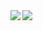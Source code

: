 <img align="left" src="https://github-readme-stats-jwattik.vercel.app/api?username=jwattik&show_icons=true&hide_border=true&theme=dark&include_all_commits=true&range=is_up_to_date" />

<!--
<img align="left" src="https://github-readme-stats-jwattik.vercel.app/api/top-langs/?username=jwattik&show_icons=true&hide_border=true&theme=dark&langs_count=8&layout=compact" />
-->

<img align="left" src="https://github-readme-stats-jwattik.vercel.app/api/wakatime?theme=dark&hide_border=true&api_domain=3300ea08-eb79-4435-bbb3-e6b86788dc93">

<!--
**jwattik/jwattik** is a ✨ _special_ ✨ repository because its `README.md` (this file) appears on your GitHub profile.

Here are some ideas to get you started:

- 🔭 I’m currently working on ...
- 🌱 I’m currently learning ...
- 👯 I’m looking to collaborate on ...
- 🤔 I’m looking for help with ...
- 💬 Ask me about ...
- 📫 How to reach me: ...
- 😄 Pronouns: ...
- ⚡ Fun fact: ...
-->
